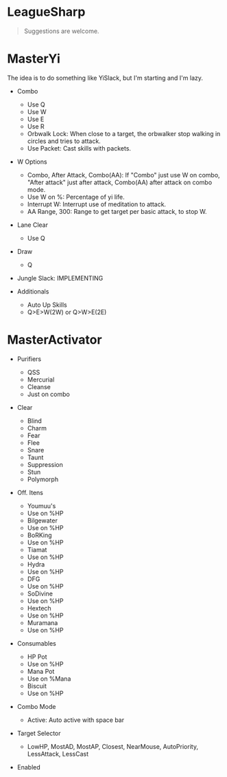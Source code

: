 LeagueSharp
===========

> Suggestions are welcome. <br/>


MasterYi
===========
The idea is to do something like YiSlack, but I'm starting and I'm lazy.


* Combo
  *  Use Q
  *  Use W
  *  Use E
  *  Use R
  *  Orbwalk Lock: When close to a target, the orbwalker stop walking in circles and tries to attack.
  *  Use Packet: Cast skills with packets.

* W Options
  *  Combo, After Attack, Combo(AA): If "Combo" just use W on combo, "After attack" just after attack, Combo(AA) after attack on combo mode.
  *  Use W on %: Percentage of yi life.
  *  Interrupt W: Interrupt use of meditation to attack.
  *  AA Range, 300: Range to get target per basic attack, to stop W.

* Lane Clear
  *  Use Q

* Draw
  *  Q

* Jungle Slack: IMPLEMENTING

* Additionals
  *  Auto Up Skills
  *  Q>E>W(2W) or Q>W>E(2E)

MasterActivator
===========

* Purifiers
  *  QSS
  *  Mercurial
  *  Cleanse
  *  Just on combo
                
* Clear
  *  Blind
  *  Charm
  *  Fear
  *  Flee
  *  Snare
  *  Taunt
  *  Suppression
  *  Stun
  *  Polymorph

* Off. Itens
  *  Youmuu's
  *  Use on %HP
  *  Bilgewater
  *  Use on %HP
  *  BoRKing
  *  Use on %HP
  *  Tiamat
  *  Use on %HP
  *  Hydra
  *  Use on %HP
  *  DFG
  *  Use on %HP
  *  SoDivine
  *  Use on %HP
  *  Hextech
  *  Use on %HP
  *  Muramana
  *  Use on %HP

* Consumables
  *  HP Pot
  *  Use on %HP
  *  Mana Pot
  *  Use on %Mana
  *  Biscuit
  *  Use on %HP

* Combo Mode
  * Active: Auto active with space bar

* Target Selector
  * LowHP, MostAD, MostAP, Closest, NearMouse, AutoPriority, LessAttack, LessCast
                
* Enabled
